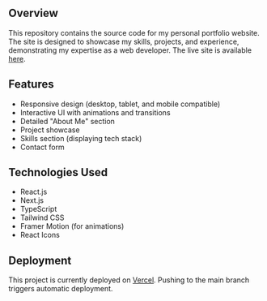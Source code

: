 ## Overview
This repository contains the source code for my personal portfolio website. The site is designed to showcase my skills, projects, and experience, demonstrating my expertise as a web developer.
The live site is available [here]([aboutme-shigure.vercel.app](https://aboutme-shigure.vercel.app)).

## Features
- Responsive design (desktop, tablet, and mobile compatible)
- Interactive UI with animations and transitions
- Detailed "About Me" section
- Project showcase
- Skills section (displaying tech stack)
- Contact form

## Technologies Used
- React.js
- Next.js
- TypeScript
- Tailwind CSS
- Framer Motion (for animations)
- React Icons

## Deployment
This project is currently deployed on [Vercel](https://portfolio-plum-phi-54.vercel.app). Pushing to the main branch triggers automatic deployment.
